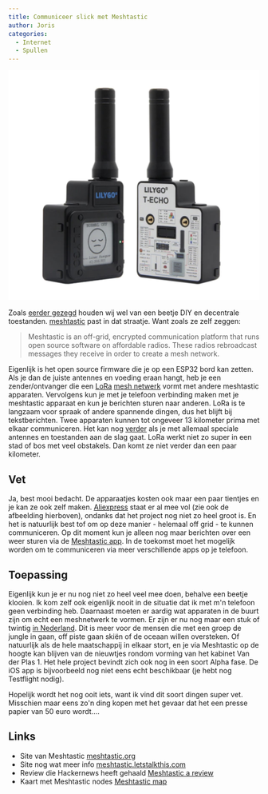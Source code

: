 ```yaml
---
title: Communiceer slick met Meshtastic
author: Joris
categories:
  - Internet
  - Spullen
---
```


![Meshtastic ding](../assets/posts/meshtastic-ding.jpg)

Zoals [eerder gezegd](/Scuttlebutt) houden wij wel van een beetje DIY en decentrale toestanden. [meshtastic](https://meshtastic.org) past in dat straatje. Want zoals ze zelf zeggen:

> Meshtastic is an off-grid, encrypted communication platform that runs open source software on affordable radios. These radios rebroadcast messages they receive in order to create a mesh network.

Eigenlijk is het open source firmware die je op een ESP32 bord kan zetten. Als je dan de juiste antennes en voeding eraan hangt, heb je een zender/ontvanger die een [LoRa](https://internetofthingsnederland.nl/kennisbank/netwerken/lora/) [mesh netwerk](https://en.wikipedia.org/wiki/Mesh_networking) vormt met andere meshtastic apparaten. Vervolgens kun je met je telefoon verbinding maken met je meshtastic apparaat en kun je berichten sturen naar anderen. LoRa is te langzaam voor spraak of andere spannende dingen, dus het blijft bij tekstberichten. Twee apparaten kunnen tot ongeveer 13 kilometer prima met elkaar communiceren. Het kan nog [verder](https://meshtastic.discourse.group/t/practical-range-test-results/692/3) als je met allemaal speciale antennes en toestanden aan de slag gaat. LoRa werkt niet zo super in een stad of bos met veel obstakels. Dan komt ze niet verder dan een paar kilometer.

## Vet

Ja, best mooi bedacht. De apparaatjes kosten ook maar een paar tientjes en je kan ze ook zelf maken. [Aliexpress](https://nl.aliexpress.com/wholesale?SearchText=meshtastic) staat er al mee vol (zie ook de afbeelding hierboven), ondanks dat het project nog niet zo heel groot is. En het is natuurlijk best tof om op deze manier - helemaal off grid - te kunnen communiceren. Op dit moment kun je alleen nog maar berichten over een weer sturen via de [Meshtastic app](https://meshtastic.org/docs/software/apple/installation/). In de toekomst moet het mogelijk worden om te communiceren via meer verschillende apps op je telefoon.

## Toepassing

Eigenlijk kun je er nu nog niet zo heel veel mee doen, behalve een beetje klooien. Ik kom zelf ook eigenlijk nooit in de situatie dat ik met m'n telefoon geen verbinding heb. Daarnaast moeten er aardig wat apparaten in de buurt zijn om echt een meshnetwerk te vormen. Er zijn er nu nog maar een stuk of twintig [in Nederland](https://meshmap.net/). Dit is meer voor de mensen die met een groep de jungle in gaan, off piste gaan skiën of de oceaan willen oversteken. Of natuurlijk als de hele maatschappij in elkaar stort, en je via Meshtastic op de hoogte kan blijven van de nieuwtjes rondom vorming van het kabinet Van der Plas 1. Het hele project bevindt zich ook nog in een soort Alpha fase. De iOS app is bijvoorbeeld nog niet eens echt beschikbaar (je hebt nog Testflight nodig).

Hopelijk wordt het nog ooit iets, want ik vind dit soort dingen super vet. Misschien maar eens zo'n ding kopen met het gevaar dat het een presse papier van 50 euro wordt....

## Links

- Site van Meshtastic [meshtastic.org](https://meshtastic.org)
- Site nog wat meer info [meshtastic.letstalkthis.com](https://meshtastic.letstalkthis.com/)
- Review die Hackernews heeft gehaald [Meshtastic a review](https://tylercipriani.com/blog/2022/07/31/meshtastic-a-review/)
- Kaart met Meshtastic nodes [Meshtastic map](https://meshmap.net/)
